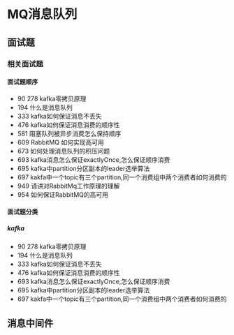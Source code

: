 # MQ消息队列
## 面试题
### 相关面试题
#### 面试题顺序
- 90 278 kafka零拷贝原理
- 194 什么是消息队列
- 333 kafka如何保证消息不丢失
- 476 kafka如何保证消息消费的顺序性
- 581 阻塞队列被异步消费怎么保持顺序
- 609 RabbitMQ 如何实现高可用
- 673 如何处理消息队列的积压问题
- 693 kafka消息怎么保证exactlyOnce,怎么保证顺序消费
- 695 kafka中partition分区副本的leader选举算法
- 697 kakfa中一个topic有三个partition,同一个消费组中两个消费者如何消费的
- 949 请讲对RabbitMq工作原理的理解
- 954 如何保证RabbitMQ的高可用
#### 面试题分类
##### kafka
- 90 278 kafka零拷贝原理
- 194 什么是消息队列
- 333 kafka如何保证消息不丢失
- 476 kafka如何保证消息消费的顺序性
- 693 kafka消息怎么保证exactlyOnce,怎么保证顺序消费
- 695 kafka中partition分区副本的leader选举算法
- 697 kakfa中一个topic有三个partition,同一个消费组中两个消费者如何消费的
## 消息中间件
